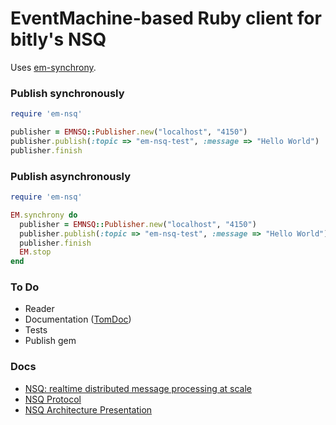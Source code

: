 EventMachine-based Ruby client for bitly's NSQ
===========

Uses [em-synchrony](https://github.com/igrigorik/em-synchrony).

### Publish synchronously
```ruby
require 'em-nsq'

publisher = EMNSQ::Publisher.new("localhost", "4150")
publisher.publish(:topic => "em-nsq-test", :message => "Hello World")
publisher.finish
```
### Publish asynchronously
```ruby
require 'em-nsq'

EM.synchrony do
  publisher = EMNSQ::Publisher.new("localhost", "4150")
  publisher.publish(:topic => "em-nsq-test", :message => "Hello World")
  publisher.finish
  EM.stop
end
```

### To Do
  * Reader
  * Documentation ([TomDoc](http://tomdoc.org/))
  * Tests
  * Publish gem

### Docs
  * [NSQ: realtime distributed message processing at scale](http://word.bitly.com/post/33232969144/nsq)
  * [NSQ Protocol](https://github.com/bitly/nsq/blob/master/docs/protocol.md)
  * [NSQ Architecture Presentation](https://speakerdeck.com/snakes/nsq-nyc-golang-meetup)